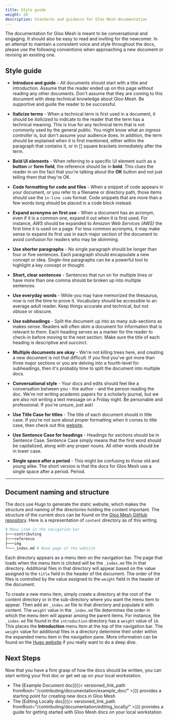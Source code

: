 ```yaml
---
title: Style guide
weight: 20
description: Standards and guidance for Gloo Mesh documentation
---
```


The documentation for Gloo Mesh is meant to be conversational and engaging. It should also be easy to read and inviting for the newcomer. In an attempt to maintain a consistent voice and style throughout the docs, please use the following conventions when approaching a new document or revising an existing one.

## Style guide

* **Introduce and guide** - All documents should start with a title and introduction. Assume that the reader ended up on this page without reading any other documents. Don't assume that they are coming to this document with deep technical knowledge about Gloo Mesh. Be supportive and guide the reader to be successful.

* **Italicize terms** - When a technical term is first used in a document, it should be *italicized* to indicate to the reader that the term has a technical meaning. This is true for any technical term that is not commonly used by the general public. You might know what an *ingress controller* is, but don't assume your audience does. In addition, the term should be explained when it is first mentioned, either within the paragraph that contains it, or in [] square brackets immediately after the term.

* **Bold UI elements** - When referring to a specific UI element such as a **button** or **form field**, the reference should be in **bold**. This clues the reader in on the fact that you're talking about the **OK** button and not just telling them that they're OK.

* **Code formatting for code and files** - When a snippet of code appears in your document, or you refer to a filename or directory path, those items should use the `in-line code` format. Code snippets that are more than a few words long should be placed in a code block instead.

* **Expand acronyms on first use** - When a document has an acronym, even if it is a common one, expand it out when it is first used. For instance, *AWS* should be expanded to *Amazon Web Services (AWS)* the first time it is used on a page. For less common acronyms, it may make sense to expand its first use in each major section of the document to avoid confusion for readers who may be skimming.

* **Use shorter paragraphs** - No single paragraph should be longer than four or five sentences. Each paragraph should encapsulate a new concept or idea. Single-line paragraphs can be a powerful tool to highlight a key concept or thought.

* **Short, clear sentences** - Sentences that run on for multiple lines or have more than one comma should be broken up into multiple sentences.

* **Use everyday words** - While you may have memorized the thesaurus, now is not the time to prove it. Vocabulary should be accessible to an average adult reader. Keep things accurate and technical, but not obtuse or obscure.

* **Use subheadings** - Split the document up into as many sub-sections as makes sense. Readers will often skim a document for information that is relevant to them. Each heading serves as a marker for the reader to check-in before moving to the next section. Make sure the title of each heading is descriptive and succinct.

* **Multiple documents are okay** - We're not killing trees here, and creating a new document is not that difficult. If you find you've got more than three major sections or you are delving into a fourth-level for subheadings, then it's probably time to split the document into multiple docs.

* **Conversational style** - Your docs and edits should feel like a conversation between you - the author - and the person reading the doc. We're not writing academic papers for a scholarly journal, but we are also not writing a text message on a Friday night. Be personable and professional. If you're unsure, just ask!

* **Use Title Case for titles** - The title of each document should in title case. If you're not sure about proper formatting when it comes to title case, then check out this [website](https://titlecaseconverter.com/).

* **Use Sentence Case for headings** - Headings for sections should be in Sentence Case. Sentence Case simply means that the first word should be capitalized, along with any proper nouns. All other words should be in lower case.

* **Single space after a period** - This might be confusing to those old and young alike. The short version is that the docs for Gloo Mesh use a single space after a period. Period.

---

## Document naming and structure

The docs use Hugo to generate the static website, which makes the structure and naming of the directories holding the content important. The structure of the current docs can be found on the [Gloo Mesh GitHub repository](https://github.com/solo-io/gloo-mesh). Here is a representation of `content` directory as of this writing.

```bash
# Menu item in the navigation bar
├───contributing
├───reference
├───img
└───_index.md # Base page of the website

```

Each directory appears as a menu item on the navigation bar. The page that loads when the menu item is clicked will be the `_index.md` file in that directory. Additional files in that directory will appear based on the value assigned to the `title` field in the header of the document. The order of the files is controlled by the value assigned to the `weight` field in the header of the document.

To create a new menu item, simply create a directory at the root of the content directory or in the sub-directory where you want the menu item to appear. Then add an `_index.md` file to that directory and populate it with content. The `weight` value in the `_index.md` file determines the order in which the menu item will appear among the parent items. For instance, the `_index.md` file found in the `introduction` directory has a `weight` value of `10`. This places the **Introduction** menu item at the top of the navigation bar. The `weight` value for additional files in a directory determine their order within the expanded menu item in the navigation pane. More information can be found on the [Hugo website](https://gohugo.io/templates/lists/) if you really want to do a deep dive.

## Next Steps

Now that you have a firm grasp of how the docs should be written, you can start writing your first doc or get set up on your local workstation.

* The [Example Document doc]({{< versioned_link_path fromRoot="/contributing/documentation/example_doc/" >}}) provides a starting point for creating new docs in Gloo Mesh
* The [Editing Locally doc]({{< versioned_link_path fromRoot="/contributing/documentation/editing_locally/" >}}) provides a guide for getting started with Gloo Mesh docs on your local workstation
